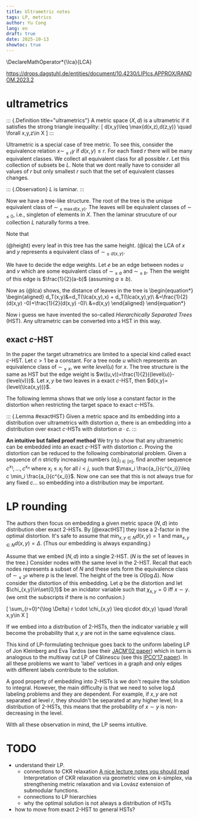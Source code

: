 ```yaml
---
title: Ultrametric notes
tags: LP, metrics
author: Yu Cong
lang: en
draft: true
date: 2025-10-13
showtoc: true
---
```


\DeclareMathOperator*{\lca}{LCA}

<https://drops.dagstuhl.de/entities/document/10.4230/LIPIcs.APPROX/RANDOM.2023.2>

# ultrametrics

::: {.Definition title="ultrametrics"}
A metric space $(X,d)$ is a ultrametric if it satisfies the strong triangle inequality:
\[
    d(x,y)\leq \max\{d(x,z),d(z,y)\} \quad \forall x,y,z\in X
\]
:::

Ultrametric is a special case of tree metric. To see this, consider the equivalence relation $x \sim_{\leq r} y$ if $d(x,y)\leq r$.
For each fixed $r$ there will be many equivalent classes. We collect all equivalent class for all possible $r$. Let this collection of subsets be $L$.
Note that we dont really have to consider all values of $r$ but only smallest $r$ such that the set of equivalent classes changes.

::: {.Observation}
$L$ is laminar.
:::

Now we have a tree-like structure. The root of the tree is the unique equivalent class of $\sim_{\leq \max d(x,y)}$. The leaves will be equivalent classes of $\sim_{\leq 0}$, i.e., singleton of elements in $X$. Then the laminar strucuture of our collection $L$ naturally forms a tree.

Note that 

(@height) every leaf in this tree has the same height.
(@lca) the LCA of $x$ and $y$ represents a equivalent class of $\sim_{\leq d(x,y)}$.

We have to decide the edge weights. Let $e$ be an edge between nodes $u$ and $v$ which are some equivalent class of $\sim_{\leq a}$ and $\sim_{\leq b}$. Then the weight of this edge is $\frac{1}{2}(a-b)$ (assuming $a\geq b$).

Now as (@lca) shows, the distance of leaves in the tree is
\begin{equation*}
\begin{aligned}
    d_T(x,y)&=d_T(\lca(x,y),x) + d_T(\lca(x,y),y)\\
            &=\frac{1}{2}(d(x,y) -0)+\frac{1}{2}(d(x,y) -0)\\
            &=d(x,y)
\end{aligned}
\end{equation*}

Now i guess we have invented the so-called *Hierarchically Separated Trees* (HST). Any ultrametric can be converted into a HST in this way.

## exact $c$-HST

In the paper the target ultrametrics are limited to a special kind called exact $c$-HST. Let $c>1$ be a constant. For a tree node $u$ which represents an equivalence class of $\sim_{\leq x}$, we write $level(u)$ for $x$. The tree structure is the same as HST but the edge weight is $w((u,v))=\frac{1}{2}({level(u)}-{level(v)})$. Let $x,y$ be two leaves in a exact $c$-HST, then $d(x,y)={level(\lca(x,y))}$.

The following lemma shows that we only lose a constant factor in the distortion when restricting the target space to exact $c$-HSTs.

::: {.Lemma #exactHST}
Given a metric space and its embedding into a distribution over ultrametrics with distortion $\alpha$, there is an embedding into a distribution over exact $c$-HSTs with distortion $\alpha\cdot c$.
:::

**An intuitive but failed proof method**
We try to show that any ultrametric can be embedded into an exact $c$-HST with distortion $c$. Proving the distortion can be reduced to the following combinatorial problem.
Given a sequence of $n$ strictly increasing numbers $\{a_i\}_{i\in [n]}$, find another sequence $c^{x_1},\dots, c^{x_n}$ where $x_i\leq x_j$ for all $i<j$, such that $\max_i \frac{a_i}{c^{x_i}}\leq c \min_i \frac{a_i}{c^{x_i}}$.
Now one can see that this is not always true for any fixed $c$... so embedding into a distribution may be important.

# LP rounding

The authors then focus on embedding a given metric space $(N,d)$ into distribution ober exact 2-HSTs. By [@exactHST] they lose a 2-factor in the optimal distortion.
It's safe to assume that $\min_{x,y\in N}d(x,y)=1$ and $\max_{x,y\in N}d(x,y)=\Delta$. (Thus our embedding is always expanding.)

Assume that we embed $(N,d)$ into a single 2-HST. ($N$ is the set of leaves in the tree.)
Consider nodes with the same level in the 2-HST. Recall that each nodes represents a subset of $N$ and these sets form the equivalence class of $\sim_{\leq 2^{p}}$ where $p$ is the level. The height of the tree is $O(\log \Delta)$.
Now consider the distortion of this embedding. Let $q$ be the distortion and let $\chi_{x,y}\in\set{0,1}$ be an incidator variable such that $\chi_{x,y}=0$ iff $x\sim y$. (we omit the subscripts if there is no confusion.)

\[
    \sum_{r=0}^{\log \Delta} r \cdot \chi_{x,y} \leq q\cdot d(x,y) \quad \forall x,y\in X
\]

<!-- For a fixed $r$, the equivalence relation $\sim$ defines a graph $(N,E)$ where $(u,v)\in E$ iff $u\sim v$ (equivalently, $d(u,v)\leq c^r$). -->


If we embed into a distribution of 2-HSTs, then the indicator variable $\chi$ will become the probability that $x,y$ are not in the same eqivalence class.

This kind of LP-formulating technique goes back to the uniform labeling LP of Jon Kleinberg and Eva Tardos (see their [JACM'02 paper](https://www.cs.cornell.edu/home/kleinber/focs99-mrf.pdf)) which in turn is analogous to the multiway cut LP of Călinescu (see this [IPCO'17 paper](https://arxiv.org/pdf/1611.05530)).
In all these problems we want to 'label' vertices in a graph and only edges with different labels contribute to the solution.

A good property of embedding into 2-HSTs is we don't require the solution to integral. However, the main difficulty is that we need to solve $\log \Delta$ labeling problems and they are dependent. For example, if $x,y$ are not separated at level $r$, they shouldn't be separated at any higher level; In a distribution of 2-HSTs, this means that the probability of $x\sim y$ is non-decreasing in the level.

With all these observation in mind, the LP seems intuitive.

# TODO

- understand their LP.
    - connections to CKR relaxation [A nice lecture notes you should read](https://courses.grainger.illinois.edu/cs583/sp2018/Notes/multiwaycut-ckr.pdf) Interpretation of CKR relaxation via geometric view on $k$-simplex, via strengthening metric relaxation and via Lovász extension of submodular functions.
    - connections to LP hierarchies
    - why the optimal solution is not always a distribution of HSTs
- how to move from exact 2-HST to general HSTs?